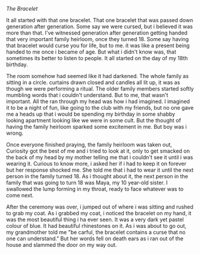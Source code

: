 _The Bracelet_


It all started with that one bracelet. That one bracelet that was passed down generation after generation. Some say we were cursed, but i believed it was more than that. I've witnessed generation after generation getting handed that very important family heirloom, once they turned 18. Some say having that bracelet would curse you for life, but to me. it was like a present being handed to me once i became of age. But what i didn't know was, that sometimes its better to listen to people. It all started on the day of my 18th birthday.


The room somehow had seemed like it had darkened. The whole family as sitting in a circle. curtains drawn closed and candles all lit up, it was as though we were performing a ritual. The older family members started softly mumbling words that i couldn't understand. But to me, that wasn't important. All the ran through my head was how i had imagined. I imagined it to be a night of fun, like going to the club with my friends, but no one gave me a heads up that i would be spending my birthday in some shabby looking apartment looking like we were in some cult. But the thought of having the family heirloom sparked some excitement in me. But boy was i wrong.


Once everyone finished praying, the family heirloom was taken out, Curiosity got the best of me and i tried to look at it, only to get smacked on the back of my head by my mother telling me that i couldn't see it until i was wearing it. Curious to know more, i asked her if i had to keep it on forever but her response shocked me. She told me that i had to wear it until the next person in the family turned 18. As i thought about it, the next person in the family that was going to turn 18 was Maya, my 10 year-old sister. I swallowed the lump forming in my throat, ready to face whatever was to come next. 


After the ceremony was over, i jumped out of where i was sitting and rushed to grab my coat. As i grabbed my coat, i noticed the bracelet on my hand, it was the most beautiful thing i ha ever seen. It was a very dark yet pastel colour of blue. It had beautiful rhinestones on it. As i was about to go out, my grandmother told me "be carful, the bracelet contains a curse that no one can understand." But her words fell on death ears as i ran out of the house and slammed the door on my way out.
